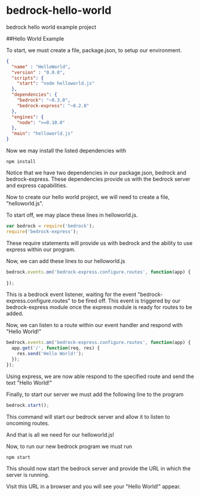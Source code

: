 # bedrock-hello-world
bedrock hello world example project

##Hello World Example

To start, we must create a file, package.json, to setup our environment.

```json
{
  "name" : "HelloWorld",
  "version" : "0.0.0",
  "scripts": {
    "start": "node helloworld.js"
  },
  "dependencies": {
    "bedrock": "~0.3.0",
    "bedrock-express": "~0.2.0"
  },
  "engines": {
    "node": ">=0.10.0"
  },
  "main": "helloworld.js"
}
```

Now we may install the listed dependencies with
```
npm install
```

Notice that we have two dependencies in our package.json, bedrock and bedrock-express. These dependencies provide us with the bedrock server and express capabilities.


Now to create our hello world project, we will need to create a file, "helloworld.js".

To start off, we may place these lines in helloworld.js.

```js
var bedrock = require('bedrock');
require('bedrock-express');
```

These require statements will provide us with bedrock and the ability to use express within our program.

Now, we can add these lines to our helloworld.js

```js
bedrock.events.on('bedrock-express.configure.routes', function(app) {
  
});
```
This is a bedrock event listener, waiting for the event "bedrock-express.configure.routes" to be fired off. This event is triggered by our bedrock-express module once the express module is ready for routes to be added.

Now, we can listen to a route within our event handler and respond with "Hello World!"

```js
bedrock.events.on('bedrock-express.configure.routes', function(app) {
  app.get('/', function(req, res) {
    res.send('Hello World!');
  });
});
```

Using express, we are now able respond to the specified route and send the text "Hello World!"

Finally, to start our server we must add the following line to the program
```js
bedrock.start();
```

This command will start our bedrock server and allow it to listen to oncoming routes. 

And that is all we need for our helloworld.js!

Now, to run our new bedrock program we must run

```
npm start
```

This should now start the bedrock server and provide the URL in which the server is running.

Visit this URL in a browser and you will see your "Hello World!" appear.